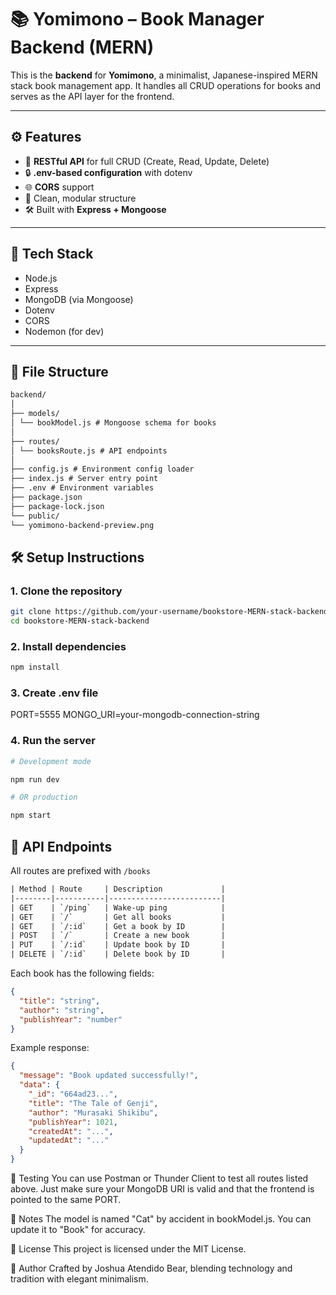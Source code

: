 # 📚 Yomimono – Book Manager Backend (MERN)

This is the **backend** for **Yomimono**, a minimalist, Japanese-inspired MERN stack book management app. It handles all CRUD operations for books and serves as the API layer for the frontend.

---

## ⚙️ Features

- 📡 **RESTful API** for full CRUD (Create, Read, Update, Delete)  
- 🔒 **.env-based configuration** with dotenv  
- 🌐 **CORS** support  
- 🧼 Clean, modular structure  
- 🛠️ Built with **Express + Mongoose**

---

## 🧠 Tech Stack

- Node.js  
- Express  
- MongoDB (via Mongoose)  
- Dotenv  
- CORS  
- Nodemon (for dev)

---

## 📂 File Structure

```txt
backend/
│
├── models/
│ └── bookModel.js # Mongoose schema for books
│
├── routes/
│ └── booksRoute.js # API endpoints
│
├── config.js # Environment config loader
├── index.js # Server entry point
├── .env # Environment variables
├── package.json
├── package-lock.json
└── public/
└── yomimono-backend-preview.png

```

## 🛠️ Setup Instructions

### 1. Clone the repository

```bash
git clone https://github.com/your-username/bookstore-MERN-stack-backend.git
cd bookstore-MERN-stack-backend

```

### 2. Install dependencies

```bash
npm install
```

### 3. Create .env file

PORT=5555
MONGO_URI=your-mongodb-connection-string

### 4. Run the server

```bash
# Development mode

npm run dev

# OR production

npm start
```

## 📡 API Endpoints

All routes are prefixed with `/books`

```txt
| Method | Route     | Description             |
|--------|-----------|-------------------------|
| GET    | `/ping`   | Wake-up ping            |
| GET    | `/`       | Get all books           |
| GET    | `/:id`    | Get a book by ID        |
| POST   | `/`       | Create a new book       |
| PUT    | `/:id`    | Update book by ID       |
| DELETE | `/:id`    | Delete book by ID       |
```

Each book has the following fields:
```json
{
  "title": "string",
  "author": "string",
  "publishYear": "number"
}
```

Example response:
```json
{
  "message": "Book updated successfully!",
  "data": {
    "_id": "664ad23...",
    "title": "The Tale of Genji",
    "author": "Murasaki Shikibu",
    "publishYear": 1021,
    "createdAt": "...",
    "updatedAt": "..."
  }
}
```

🧪 Testing
You can use Postman or Thunder Client to test all routes listed above. Just make sure your MongoDB URI is valid and that the frontend is pointed to the same PORT.

🧼 Notes
The model is named "Cat" by accident in bookModel.js. You can update it to "Book" for accuracy.


📄 License
This project is licensed under the MIT License.

👤 Author
Crafted by Joshua Atendido Bear, blending technology and tradition with elegant minimalism.

